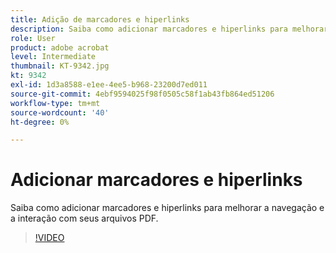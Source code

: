 ```yaml
---
title: Adição de marcadores e hiperlinks
description: Saiba como adicionar marcadores e hiperlinks para melhorar a navegação e a interação com seus arquivos PDF
role: User
product: adobe acrobat
level: Intermediate
thumbnail: KT-9342.jpg
kt: 9342
exl-id: 1d3a8588-e1ee-4ee5-b968-23200d7ed011
source-git-commit: 4ebf9594025f98f0505c58f1ab43fb864ed51206
workflow-type: tm+mt
source-wordcount: '40'
ht-degree: 0%

---
```


# Adicionar marcadores e hiperlinks

Saiba como adicionar marcadores e hiperlinks para melhorar a navegação e a interação com seus arquivos PDF.

>[!VIDEO](https://video.tv.adobe.com/v/340837?quality=12&learn=on&hidetitle=true)
